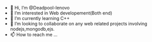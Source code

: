- 👋 Hi, I’m @Deadpool-lenovo
- 👀 I’m interested in Web developement(Both end)
- 🌱 I’m currently learning C++
- 💞️ I’m looking to collaborate on any web related projects involving nodejs,mongodb,ejs.
- 📫 How to reach me ...

<!---
Deadpool-lenovo/Deadpool-lenovo is a ✨ special ✨ repository because its `README.md` (this file) appears on your GitHub profile.
You can click the Preview link to take a look at your changes.
--->
